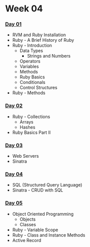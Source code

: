 # Week 04

### [Day 01](day-01.md)

* RVM and Ruby Installation
* Ruby - A Brief History of Ruby
* Ruby - Introduction
  * Data Types
    * Strings and Numbers
  * Operators
  * Variables
  * Methods
  * Ruby Basics
  * Conditionals
  * Control Structures
* Ruby - Methods

### [Day 02](day-02.md)

* Ruby - Collections
  * Arrays
  * Hashes
* Ruby Basics Part II

### [Day 03](day-03.md)

* Web Servers
* Sinatra

### [Day 04](day-04.md)

* SQL \(Structured Query Language\)
* Sinatra - CRUD with SQL

### [Day 05](day-05.md)

* Object Oriented Programming
  * Objects
  * Classes
* Ruby - Variable Scope
* Ruby - Class and Instance Methods
* Active Record


